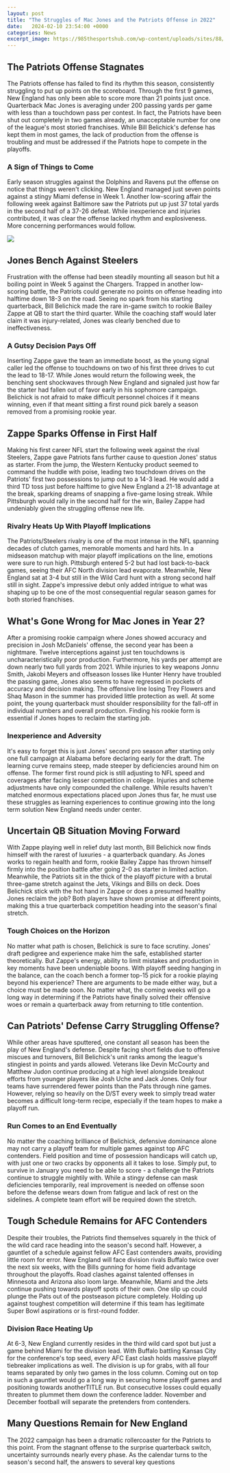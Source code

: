 ```yaml
---
layout: post
title: "The Struggles of Mac Jones and the Patriots Offense in 2022"
date:   2024-02-10 23:54:00 +0000
categories: News
excerpt_image: https://985thesportshub.com/wp-content/uploads/sites/88/2022/07/Mac-Jones-7-28-22-Patriots-training-camp-copy.jpg
---
```

## The Patriots Offense Stagnates  
The Patriots offense has failed to find its rhythm this season, consistently struggling to put up points on the scoreboard. Through the first 9 games, New England has only been able to score more than 21 points just once. Quarterback Mac Jones is averaging under 200 passing yards per game with less than a touchdown pass per contest. In fact, the Patriots have been shut out completely in two games already, an unacceptable number for one of the league's most storied franchises. While Bill Belichick's defense has kept them in most games, the lack of production from the offense is troubling and must be addressed if the Patriots hope to compete in the playoffs.

### A Sign of Things to Come
Early season struggles against the Dolphins and Ravens put the offense on notice that things weren't clicking. New England managed just seven points against a stingy Miami defense in Week 1. Another low-scoring affair the following week against Baltimore saw the Patriots put up just 37 total yards in the second half of a 37-26 defeat. While inexperience and injuries contributed, it was clear the offense lacked rhythm and explosiveness. More concerning performances would follow.


![](https://985thesportshub.com/wp-content/uploads/sites/88/2022/07/Mac-Jones-7-28-22-Patriots-training-camp-copy.jpg)
## Jones Bench Against Steelers 
Frustration with the offense had been steadily mounting all season but hit a boiling point in Week 5 against the Chargers. Trapped in another low-scoring battle, the Patriots could generate no points on offense heading into halftime down 18-3 on the road. Seeing no spark from his starting quarterback, Bill Belichick made the rare in-game switch to rookie Bailey Zappe at QB to start the third quarter. While the coaching staff would later claim it was injury-related, Jones was clearly benched due to ineffectiveness. 

### A Gutsy Decision Pays Off
Inserting Zappe gave the team an immediate boost, as the young signal caller led the offense to touchdowns on two of his first three drives to cut the lead to 18-17. While Jones would return the following week, the benching sent shockwaves through New England and signaled just how far the starter had fallen out of favor early in his sophomore campaign. Belichick is not afraid to make difficult personnel choices if it means winning, even if that meant sitting a first round pick barely a season removed from a promising rookie year.

## Zappe Sparks Offense in First Half
Making his first career NFL start the following week against the rival Steelers, Zappe gave Patriots fans further cause to question Jones' status as starter. From the jump, the Western Kentucky product seemed to command the huddle with poise, leading two touchdown drives on the Patriots' first two possessions to jump out to a 14-3 lead. He would add a third TD toss just before halftime to give New England a 21-18 advantage at the break, sparking dreams of snapping a five-game losing streak. While Pittsburgh would rally in the second half for the win, Bailey Zappe had undeniably given the struggling offense new life. 

### Rivalry Heats Up With Playoff Implications  
The Patriots/Steelers rivalry is one of the most intense in the NFL spanning decades of clutch games, memorable moments and hard hits. In a midseason matchup with major playoff implications on the line, emotions were sure to run high. Pittsburgh entered 5-2 but had lost back-to-back games, seeing their AFC North division lead evaporate. Meanwhile, New England sat at 3-4 but still in the Wild Card hunt with a strong second half still in sight. Zappe's impressive debut only added intrigue to what was shaping up to be one of the most consequential regular season games for both storied franchises.

## What's Gone Wrong for Mac Jones in Year 2?
After a promising rookie campaign where Jones showed accuracy and precision in Josh McDaniels' offense, the second year has been a nightmare. Twelve interceptions against just ten touchdowns is uncharacteristically poor production. Furthermore, his yards per attempt are down nearly two full yards from 2021. While injuries to key weapons Jonnu Smith, Jakobi Meyers and offseason losses like Hunter Henry have troubled the passing game, Jones also seems to have regressed in pockets of accuracy and decision making. The offensive line losing Trey Flowers and Shaq Mason in the summer has provided little protection as well. At some point, the young quarterback must shoulder responsibility for the fall-off in individual numbers and overall production. Finding his rookie form is essential if Jones hopes to reclaim the starting job.

### Inexperience and Adversity 
It's easy to forget this is just Jones' second pro season after starting only one full campaign at Alabama before declaring early for the draft. The learning curve remains steep, made steeper by deficiencies around him on offense. The former first round pick is still adjusting to NFL speed and coverages after facing lesser competition in college. Injuries and scheme adjustments have only compounded the challenge. While results haven't matched enormous expectations placed upon Jones thus far, he must use these struggles as learning experiences to continue growing into the long term solution New England needs under center.

## Uncertain QB Situation Moving Forward
With Zappe playing well in relief duty last month, Bill Belichick now finds himself with the rarest of luxuries - a quarterback quandary. As Jones works to regain health and form, rookie Bailey Zappe has thrown himself firmly into the position battle after going 2-0 as starter in limited action. Meanwhile, the Patriots sit in the thick of the playoff picture with a brutal three-game stretch against the Jets, Vikings and Bills on deck. Does Belichick stick with the hot hand in Zappe or does a presumed healthy Jones reclaim the job? Both players have shown promise at different points, making this a true quarterback competition heading into the season's final stretch. 

### Tough Choices on the Horizon
No matter what path is chosen, Belichick is sure to face scrutiny. Jones' draft pedigree and experience make him the safe, established starter theoretically. But Zappe's energy, ability to limit mistakes and production in key moments have been undeniable boons. With playoff seeding hanging in the balance, can the coach bench a former top-15 pick for a rookie playing beyond his experience? There are arguments to be made either way, but a choice must be made soon. No matter what, the coming weeks will go a long way in determining if the Patriots have finally solved their offensive woes or remain a quarterback away from returning to title contention.

## Can Patriots' Defense Carry Struggling Offense?  
While other areas have sputtered, one constant all season has been the play of New England's defense. Despite facing short fields due to offensive miscues and turnovers, Bill Belichick's unit ranks among the league's stingiest in points and yards allowed. Veterans like Devin McCourty and Matthew Judon continue producing at a high level alongside breakout efforts from younger players like Josh Uche and Jack Jones. Only four teams have surrendered fewer points than the Pats through nine games. However, relying so heavily on the D/ST every week to simply tread water becomes a difficult long-term recipe, especially if the team hopes to make a playoff run.

### Run Comes to an End Eventually
No matter the coaching brilliance of Belichick, defensive dominance alone may not carry a playoff team for multiple games against top AFC contenders. Field position and time of possession handicaps will catch up, with just one or two cracks by opponents all it takes to lose. Simply put, to survive in January you need to be able to score - a challenge the Patriots continue to struggle mightily with. While a stingy defense can mask deficiencies temporarily, real improvement is needed on offense soon before the defense wears down from fatigue and lack of rest on the sidelines. A complete team effort will be required down the stretch.

## Tough Schedule Remains for AFC Contenders
Despite their troubles, the Patriots find themselves squarely in the thick of the wild card race heading into the season's second half. However, a gauntlet of a schedule against fellow AFC East contenders awaits, providing little room for error. New England will face division rivals Buffalo twice over the next six weeks, with the Bills gunning for home field advantage throughout the playoffs. Road clashes against talented offenses in Minnesota and Arizona also loom large. Meanwhile, Miami and the Jets continue pushing towards playoff spots of their own. One slip up could plunge the Pats out of the postseason picture completely. Holding up against toughest competition will determine if this team has legitimate Super Bowl aspirations or is first-round fodder.

### Division Race Heating Up 
At 6-3, New England currently resides in the third wild card spot but just a game behind Miami for the division lead. With Buffalo battling Kansas City for the conference's top seed, every AFC East clash holds massive playoff tiebreaker implications as well. The division is up for grabs, with all four teams separated by only two games in the loss column. Coming out on top in such a gauntlet would go a long way in securing home playoff games and positioning towards anotherTITLE run. But consecutive losses could equally threaten to plummet them down the conference ladder. November and December football will separate the pretenders from contenders.

## Many Questions Remain for New England
The 2022 campaign has been a dramatic rollercoaster for the Patriots to this point. From the stagnant offense to the surprise quarterback switch, uncertainty surrounds nearly every phase. As the calendar turns to the season's second half, the answers to several key questions